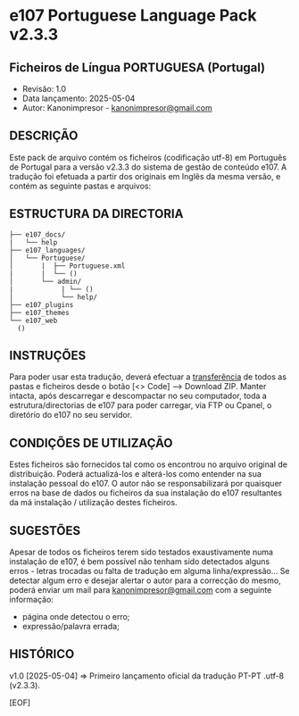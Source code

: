 # e107 Portuguese Language Pack v2.3.3
## Ficheiros de Língua PORTUGUESA (Portugal)

* Revisão: 1.0
* Data lançamento: 2025-05-04
* Autor: Kanonimpresor - <kanonimpresor@gmail.com>


## DESCRIÇÃO

Este pack de arquivo contém os ficheiros (codificação utf-8) em Português de Portugal para a versão v2.3.3 do sistema de gestão de conteúdo e107. A tradução foi efetuada a partir dos originais em Inglês da mesma versão, e contém as seguinte pastas e arquivos:

## ESTRUCTURA DA DIRECTORIA
```
├── e107_docs/
|   └── help
├── e107_languages/
│   └── Portuguese/
│       |  ├── Portuguese.xml
|       |  └── ()
│       └── admin/
|            | └── ()
│            └── help/
├── e107_plugins
├── e107_themes
└── e107_web
  ()
```

## INSTRUÇÕES 
Para poder usar esta tradução, deverá efectuar a [transferência](https://github.com/Kanonimpresor/Portuguese) de todos as pastas e ficheiros desde o botão [<> Code] --> Download ZIP. 
Manter intacta, após descarregar e descompactar no seu computador, toda a estrutura/directorias de e107 para poder carregar, via FTP ou Cpanel, o diretório do e107 no seu servidor.

## CONDIÇÕES DE UTILIZAÇÃO
Estes ficheiros são fornecidos tal como os encontrou no arquivo original de distribuição. Poderá actualizá-los e alterá-los como entender na sua instalação pessoal do e107.
O autor não se responsabilizará por quaisquer erros na base de dados ou ficheiros da sua instalação do e107 resultantes da má instalação / utilização destes ficheiros.

## SUGESTÕES
Apesar de todos os ficheiros terem sido testados exaustivamente numa instalação de e107, é bem possível não tenham sido detectados alguns erros - letras trocadas ou falta de tradução em alguma linha/expressão...
Se detectar algum erro e desejar alertar o autor para a correcção do mesmo, poderá enviar um mail para <kanonimpresor@gmail.com> com a seguinte informação:
- página onde detectou o erro;
- expressão/palavra errada;

## HISTÓRICO
v1.0 [2025-05-04] => Primeiro lançamento oficial da tradução PT-PT .utf-8 (v2.3.3).


[EOF]
